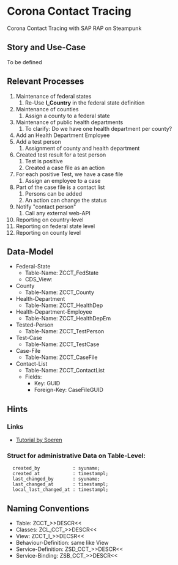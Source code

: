# Corona Contact Tracing

Corona Contact Tracing with SAP RAP on Steampunk

## Story and Use-Case

To be defined

## Relevant Processes

1. Maintenance of federal states
   1. Re-Use **I_Country** in the federal state definition
2. Maintenance of counties
   1. Assign a county to a federal state
3. Maintenance of public health departments
   1. To clarify: Do we have one health department per county?
4. Add an Health Department Employee
5. Add a test person
   1. Assignment of county and health department
6. Created test result for a test person
   1. Test is positive
   2. Created a case file as an action
7. For each positive Test, we have a case file
   1. Assign an employee to a case
8. Part of the case file is a contact list
   1. Persons can be added
   2. An action can change the status
9. Notify "contact person"
    1. Call any external web-API
10. Reporting on country-level
11. Reporting on federal state level
12. Reporting on county level

## Data-Model

- Federal-State
  - Table-Name: ZCCT_FedState
  - CDS_View:
- County
  - Table-Name: ZCCT_County
- Health-Department
  - Table-Name: ZCCT_HealthDep
- Health-Department-Employee
  - Table-Name: ZCCT_HealthDepEm
- Tested-Person
  - Table-Name: ZCCT_TestPerson
- Test-Case
  - Table-Name: ZCCT_TestCase
- Case-File
  - Table-Name: ZCCT_CaseFile
- Contact-List
  - Table-Name: ZCCT_ContactList
  - Fields:
    - Key: GUID
    - Foreign-Key: CaseFileGUID

## Hints

### Links

- [Tutorial by Soeren](https://github.com/soschlegel/abap.livecoding)

### Struct for administrative Data on Table-Level:

```abap
  created_by            : syuname;  
  created_at            : timestampl;
  last_changed_by       : syuname;
  last_changed_at       : timestampl;
  local_last_changed_at : timestampl;
```

## Naming Conventions

- Table: ZCCT_>>DESCR<<
- Classes: ZCL_CCT_>>DESCR<<
- View: ZCCT_I_>>DECSR<<
- Behaviour-Definition: same like View
- Service-Definition: ZSD_CCT_>>DESCR<<
- Service-Binding: ZSB_CCT_>>DESCR<<